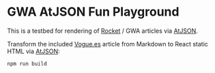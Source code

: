 GWA AtJSON Fun Playground
=========================

This is a testbed for rendering of [Rocket](https://github.com/CondeNast/rocket) / GWA articles via [AtJSON](https://github.com/CondeNast/atjson).

Transform the included [Vogue.es](https://www.vogue.es/belleza/articulos/mejores-protectores-solares-faciales-corporales-mas-pedidos-farmacias-2019) article from Markdown to React static HTML via [AtJSON](https://github.com/CondeNast/atjson):

```sh
npm run build
```

